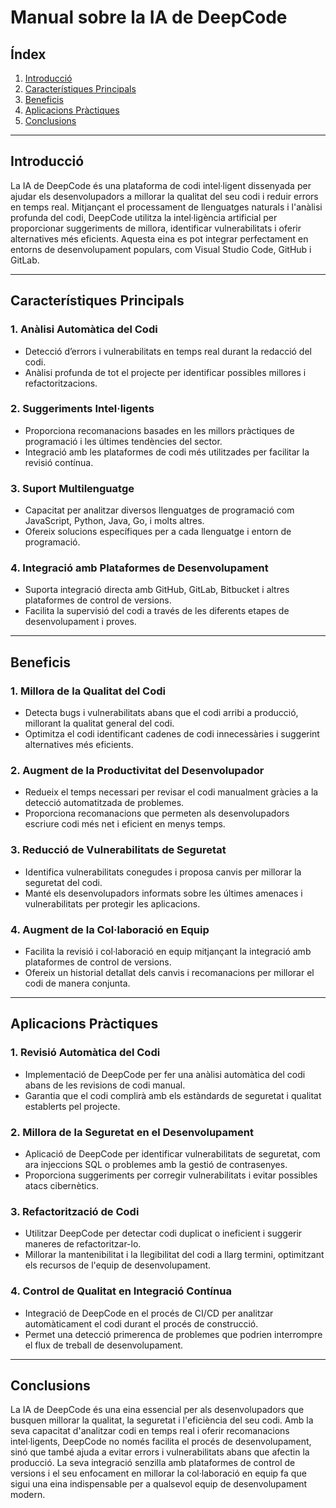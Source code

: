 # Manual sobre la IA de DeepCode

## Índex

1. [Introducció](#Introducció)
2. [Característiques Principals](#característiques-principals)
3. [Beneficis](#beneficis)
4. [Aplicacions Pràctiques](#aplicacions-pràctiques)
5. [Conclusions](#conclusions)

---

## Introducció
La IA de DeepCode és una plataforma de codi intel·ligent dissenyada per ajudar els desenvolupadors a millorar la qualitat del seu codi i reduir errors en temps real. Mitjançant el processament de llenguatges naturals i l'anàlisi profunda del codi, DeepCode utilitza la intel·ligència artificial per proporcionar suggeriments de millora, identificar vulnerabilitats i oferir alternatives més eficients. Aquesta eina es pot integrar perfectament en entorns de desenvolupament populars, com Visual Studio Code, GitHub i GitLab.

---

## Característiques Principals

### 1. Anàlisi Automàtica del Codi
- Detecció d’errors i vulnerabilitats en temps real durant la redacció del codi.
- Anàlisi profunda de tot el projecte per identificar possibles millores i refactoritzacions.

### 2. Suggeriments Intel·ligents
- Proporciona recomanacions basades en les millors pràctiques de programació i les últimes tendències del sector.
- Integració amb les plataformes de codi més utilitzades per facilitar la revisió contínua.

### 3. Suport Multilenguatge
- Capacitat per analitzar diversos llenguatges de programació com JavaScript, Python, Java, Go, i molts altres.
- Ofereix solucions específiques per a cada llenguatge i entorn de programació.

### 4. Integració amb Plataformes de Desenvolupament
- Suporta integració directa amb GitHub, GitLab, Bitbucket i altres plataformes de control de versions.
- Facilita la supervisió del codi a través de les diferents etapes de desenvolupament i proves.

---

## Beneficis

### 1. Millora de la Qualitat del Codi
- Detecta bugs i vulnerabilitats abans que el codi arribi a producció, millorant la qualitat general del codi.
- Optimitza el codi identificant cadenes de codi innecessàries i suggerint alternatives més eficients.

### 2. Augment de la Productivitat del Desenvolupador
- Redueix el temps necessari per revisar el codi manualment gràcies a la detecció automatitzada de problemes.
- Proporciona recomanacions que permeten als desenvolupadors escriure codi més net i eficient en menys temps.

### 3. Reducció de Vulnerabilitats de Seguretat
- Identifica vulnerabilitats conegudes i proposa canvis per millorar la seguretat del codi.
- Manté els desenvolupadors informats sobre les últimes amenaces i vulnerabilitats per protegir les aplicacions.

### 4. Augment de la Col·laboració en Equip
- Facilita la revisió i col·laboració en equip mitjançant la integració amb plataformes de control de versions.
- Ofereix un historial detallat dels canvis i recomanacions per millorar el codi de manera conjunta.

---

## Aplicacions Pràctiques

### 1. Revisió Automàtica del Codi
- Implementació de DeepCode per fer una anàlisi automàtica del codi abans de les revisions de codi manual.
- Garantia que el codi complirà amb els estàndards de seguretat i qualitat establerts pel projecte.

### 2. Millora de la Seguretat en el Desenvolupament
- Aplicació de DeepCode per identificar vulnerabilitats de seguretat, com ara injeccions SQL o problemes amb la gestió de contrasenyes.
- Proporciona suggeriments per corregir vulnerabilitats i evitar possibles atacs cibernètics.

### 3. Refactorització de Codi
- Utilitzar DeepCode per detectar codi duplicat o ineficient i suggerir maneres de refactoritzar-lo.
- Millorar la mantenibilitat i la llegibilitat del codi a llarg termini, optimitzant els recursos de l'equip de desenvolupament.

### 4. Control de Qualitat en Integració Contínua
- Integració de DeepCode en el procés de CI/CD per analitzar automàticament el codi durant el procés de construcció.
- Permet una detecció primerenca de problemes que podrien interrompre el flux de treball de desenvolupament.

---

## Conclusions
La IA de DeepCode és una eina essencial per als desenvolupadors que busquen millorar la qualitat, la seguretat i l'eficiència del seu codi. Amb la seva capacitat d'analitzar codi en temps real i oferir recomanacions intel·ligents, DeepCode no només facilita el procés de desenvolupament, sinó que també ajuda a evitar errors i vulnerabilitats abans que afectin la producció. La seva integració senzilla amb plataformes de control de versions i el seu enfocament en millorar la col·laboració en equip fa que sigui una eina indispensable per a qualsevol equip de desenvolupament modern.

